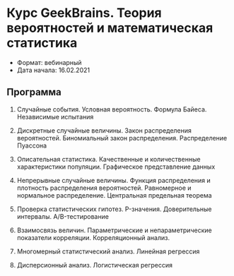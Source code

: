 # Курс GeekBrains. Теория вероятностей и математическая статистика

- Формат: вебинарный
- Дата начала: 16.02.2021

## Программа

1. Случайные события.
Условная вероятность.
Формула Байеса.
Независимые испытания

2. Дискретные случайные величины.
Закон распределения вероятностей.
Биномиальный закон распределения.
Распределение Пуассона

3. Описательная статистика.
Качественные и количественные характеристики популяции.
Графическое представление данных

4. Непрерывные случайные величины.
Функция распределения и плотность распределения вероятностей.
Равномерное и нормальное распределение.
Центральная предельная теорема

5. Проверка статистических гипотез.
P-значения.
Доверительные интервалы.
A/B-тестирование

6. Взаимосвязь величин.
Параметрические и непараметрические показатели корреляции.
Корреляционный анализ.

7. Многомерный статистический анализ.
Линейная регрессия

8. Дисперсионный анализ.
Логистическая регрессия
